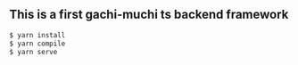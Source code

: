 ## This is a first gachi-muchi ts backend framework

``` bash
$ yarn install 
$ yarn compile 
$ yarn serve 
```
